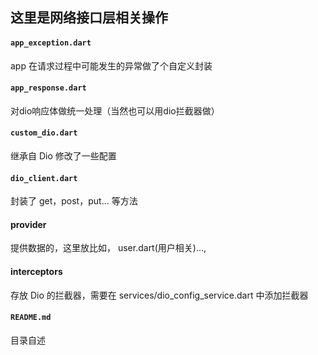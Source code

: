 ## 这里是网络接口层相关操作

#### `app_exception.dart`

  app 在请求过程中可能发生的异常做了个自定义封装


#### `app_response.dart`

  对dio响应体做统一处理（当然也可以用dio拦截器做）


#### `custom_dio.dart`

  继承自 Dio 修改了一些配置


#### `dio_client.dart`

  封装了 get，post，put... 等方法


#### provider

  提供数据的，这里放比如， user.dart(用户相关)...,  


#### interceptors

  存放 Dio 的拦截器，需要在 services/dio_config_service.dart 中添加拦截器

#### `README.md`

  目录自述